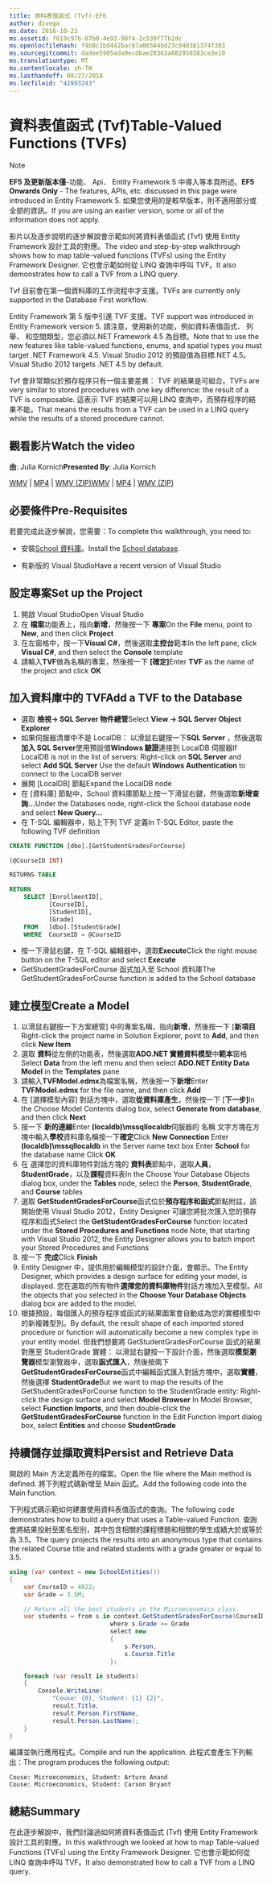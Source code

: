 ```yaml
---
title: 資料表值函式 (Tvf)-EF6
author: divega
ms.date: 2016-10-23
ms.assetid: f019c97b-87b0-4e93-98f4-2c539f77b2dc
ms.openlocfilehash: f4b8c1bd442bac67a06584bd23c040381374f303
ms.sourcegitcommit: dadee5905ada9ecdbae28363a682950383ce3e10
ms.translationtype: MT
ms.contentlocale: zh-TW
ms.lasthandoff: 08/27/2018
ms.locfileid: "42993243"
---
```

# <a name="table-valued-functions-tvfs"></a><span data-ttu-id="c7522-102">資料表值函式 (Tvf)</span><span class="sxs-lookup"><span data-stu-id="c7522-102">Table-Valued Functions (TVFs)</span></span>
> [!NOTE]
> <span data-ttu-id="c7522-103">**EF5 及更新版本僅**-功能、 Api、 Entity Framework 5 中導入等本頁所述。</span><span class="sxs-lookup"><span data-stu-id="c7522-103">**EF5 Onwards Only** - The features, APIs, etc. discussed in this page were introduced in Entity Framework 5.</span></span> <span data-ttu-id="c7522-104">如果您使用的是較早版本，則不適用部分或全部的資訊。</span><span class="sxs-lookup"><span data-stu-id="c7522-104">If you are using an earlier version, some or all of the information does not apply.</span></span>

<span data-ttu-id="c7522-105">影片以及逐步說明的逐步解說會示範如何將資料表值函式 (Tvf) 使用 Entity Framework 設計工具的對應。</span><span class="sxs-lookup"><span data-stu-id="c7522-105">The video and step-by-step walkthrough shows how to map table-valued functions (TVFs) using the Entity Framework Designer.</span></span> <span data-ttu-id="c7522-106">它也會示範如何從 LINQ 查詢中呼叫 TVF。</span><span class="sxs-lookup"><span data-stu-id="c7522-106">It also demonstrates how to call a TVF from a LINQ query.</span></span>

<span data-ttu-id="c7522-107">Tvf 目前會在第一個資料庫的工作流程中才支援。</span><span class="sxs-lookup"><span data-stu-id="c7522-107">TVFs are currently only supported in the Database First workflow.</span></span>

<span data-ttu-id="c7522-108">Entity Framework 第 5 版中引進 TVF 支援。</span><span class="sxs-lookup"><span data-stu-id="c7522-108">TVF support was introduced in Entity Framework version 5.</span></span> <span data-ttu-id="c7522-109">請注意，使用新的功能，例如資料表值函式、 列舉、 和空間類型，您必須以.NET Framework 4.5 為目標。</span><span class="sxs-lookup"><span data-stu-id="c7522-109">Note that to use the new features like table-valued functions, enums, and spatial types you must target .NET Framework 4.5.</span></span> <span data-ttu-id="c7522-110">Visual Studio 2012 的預設值為目標.NET 4.5。</span><span class="sxs-lookup"><span data-stu-id="c7522-110">Visual Studio 2012 targets .NET 4.5 by default.</span></span>

<span data-ttu-id="c7522-111">Tvf 會非常類似於預存程序只有一個主要差異： TVF 的結果是可組合。</span><span class="sxs-lookup"><span data-stu-id="c7522-111">TVFs are very similar to stored procedures with one key difference: the result of a TVF is composable.</span></span> <span data-ttu-id="c7522-112">這表示 TVF 的結果可以用 LINQ 查詢中，而預存程序的結果不能。</span><span class="sxs-lookup"><span data-stu-id="c7522-112">That means the results from a TVF can be used in a LINQ query while the results of a stored procedure cannot.</span></span>

## <a name="watch-the-video"></a><span data-ttu-id="c7522-113">觀看影片</span><span class="sxs-lookup"><span data-stu-id="c7522-113">Watch the video</span></span>

<span data-ttu-id="c7522-114">**由**: Julia Kornich</span><span class="sxs-lookup"><span data-stu-id="c7522-114">**Presented By**: Julia Kornich</span></span>

<span data-ttu-id="c7522-115">[WMV](http://download.microsoft.com/download/6/0/A/60A6E474-5EF3-4E1E-B9EA-F51D2DDB446A/HDI-ITPro-MSDN-winvideo-tvf.wmv) | [MP4](http://download.microsoft.com/download/6/0/A/60A6E474-5EF3-4E1E-B9EA-F51D2DDB446A/HDI-ITPro-MSDN-mp4video-tvf.m4v) | [WMV (ZIP)](http://download.microsoft.com/download/6/0/A/60A6E474-5EF3-4E1E-B9EA-F51D2DDB446A/HDI-ITPro-MSDN-winvideo-tvf.zip)</span><span class="sxs-lookup"><span data-stu-id="c7522-115">[WMV](http://download.microsoft.com/download/6/0/A/60A6E474-5EF3-4E1E-B9EA-F51D2DDB446A/HDI-ITPro-MSDN-winvideo-tvf.wmv) | [MP4](http://download.microsoft.com/download/6/0/A/60A6E474-5EF3-4E1E-B9EA-F51D2DDB446A/HDI-ITPro-MSDN-mp4video-tvf.m4v) | [WMV (ZIP)](http://download.microsoft.com/download/6/0/A/60A6E474-5EF3-4E1E-B9EA-F51D2DDB446A/HDI-ITPro-MSDN-winvideo-tvf.zip)</span></span>

## <a name="pre-requisites"></a><span data-ttu-id="c7522-116">必要條件</span><span class="sxs-lookup"><span data-stu-id="c7522-116">Pre-Requisites</span></span>

<span data-ttu-id="c7522-117">若要完成此逐步解說，您需要：</span><span class="sxs-lookup"><span data-stu-id="c7522-117">To complete this walkthrough, you need to:</span></span>

- <span data-ttu-id="c7522-118">安裝[School 資料庫](~/ef6/resources/school-database.md)。</span><span class="sxs-lookup"><span data-stu-id="c7522-118">Install the [School database](~/ef6/resources/school-database.md).</span></span>

- <span data-ttu-id="c7522-119">有新版的 Visual Studio</span><span class="sxs-lookup"><span data-stu-id="c7522-119">Have a recent version of Visual Studio</span></span>

## <a name="set-up-the-project"></a><span data-ttu-id="c7522-120">設定專案</span><span class="sxs-lookup"><span data-stu-id="c7522-120">Set up the Project</span></span>

1.  <span data-ttu-id="c7522-121">開啟 Visual Studio</span><span class="sxs-lookup"><span data-stu-id="c7522-121">Open Visual Studio</span></span>
2.  <span data-ttu-id="c7522-122">在 **檔案**功能表上，指向**新增**，然後按一下 **專案**</span><span class="sxs-lookup"><span data-stu-id="c7522-122">On the **File** menu, point to **New**, and then click **Project**</span></span>
3.  <span data-ttu-id="c7522-123">在左窗格中，按一下**Visual C\#**，然後選取**主控台**範本</span><span class="sxs-lookup"><span data-stu-id="c7522-123">In the left pane, click **Visual C\#**, and then select the **Console** template</span></span>
4.  <span data-ttu-id="c7522-124">請輸入**TVF**做為名稱的專案，然後按一下 **[確定]**</span><span class="sxs-lookup"><span data-stu-id="c7522-124">Enter **TVF** as the name of the project and click **OK**</span></span>

## <a name="add-a-tvf-to-the-database"></a><span data-ttu-id="c7522-125">加入資料庫中的 TVF</span><span class="sxs-lookup"><span data-stu-id="c7522-125">Add a TVF to the Database</span></span>

-   <span data-ttu-id="c7522-126">選取 **檢視-&gt; SQL Server 物件總管**</span><span class="sxs-lookup"><span data-stu-id="c7522-126">Select **View -&gt; SQL Server Object Explorer**</span></span>
-   <span data-ttu-id="c7522-127">如果伺服器清單中不是 LocalDB： 以滑鼠右鍵按一下**SQL Server** ，然後選取**加入 SQL Server**使用預設值**Windows 驗證**連接到 LocalDB 伺服器</span><span class="sxs-lookup"><span data-stu-id="c7522-127">If LocalDB is not in the list of servers: Right-click on **SQL Server** and select **Add SQL Server** Use the default **Windows Authentication** to connect to the LocalDB server</span></span>
-   <span data-ttu-id="c7522-128">展開 [LocalDB] 節點</span><span class="sxs-lookup"><span data-stu-id="c7522-128">Expand the LocalDB node</span></span>
-   <span data-ttu-id="c7522-129">在 [資料庫] 節點中，School 資料庫節點上按一下滑鼠右鍵，然後選取**新增查詢...**</span><span class="sxs-lookup"><span data-stu-id="c7522-129">Under the Databases node, right-click the School database node and select **New Query…**</span></span>
-   <span data-ttu-id="c7522-130">在 T-SQL 編輯器中，貼上下列 TVF 定義</span><span class="sxs-lookup"><span data-stu-id="c7522-130">In T-SQL Editor, paste the following TVF definition</span></span>

``` SQL
CREATE FUNCTION [dbo].[GetStudentGradesForCourse]

(@CourseID INT)

RETURNS TABLE

RETURN
    SELECT [EnrollmentID],
           [CourseID],
           [StudentID],
           [Grade]
    FROM   [dbo].[StudentGrade]
    WHERE  CourseID = @CourseID
```

-   <span data-ttu-id="c7522-131">按一下滑鼠右鍵，在 T-SQL 編輯器中，選取**Execute**</span><span class="sxs-lookup"><span data-stu-id="c7522-131">Click the right mouse button on the T-SQL editor and select **Execute**</span></span>
-   <span data-ttu-id="c7522-132">GetStudentGradesForCourse 函式加入至 School 資料庫</span><span class="sxs-lookup"><span data-stu-id="c7522-132">The GetStudentGradesForCourse function is added to the School database</span></span>

 

## <a name="create-a-model"></a><span data-ttu-id="c7522-133">建立模型</span><span class="sxs-lookup"><span data-stu-id="c7522-133">Create a Model</span></span>

1.  <span data-ttu-id="c7522-134">以滑鼠右鍵按一下方案總管] 中的專案名稱，指向**新增**，然後按一下 [**新項目**</span><span class="sxs-lookup"><span data-stu-id="c7522-134">Right-click the project name in Solution Explorer, point to **Add**, and then click **New Item**</span></span>
2.  <span data-ttu-id="c7522-135">選取 **資料**從左側的功能表，然後選取**ADO.NET 實體資料模型**中**範本**窗格</span><span class="sxs-lookup"><span data-stu-id="c7522-135">Select **Data** from the left menu and then select **ADO.NET Entity Data Model** in the **Templates** pane</span></span>
3.  <span data-ttu-id="c7522-136">請輸入**TVFModel.edmx**為檔案名稱，然後按一下**新增**</span><span class="sxs-lookup"><span data-stu-id="c7522-136">Enter **TVFModel.edmx** for the file name, and then click **Add**</span></span>
4.  <span data-ttu-id="c7522-137">在 [選擇模型內容] 對話方塊中，選取**從資料庫產生**，然後按一下 [**下一步]**</span><span class="sxs-lookup"><span data-stu-id="c7522-137">In the Choose Model Contents dialog box, select **Generate from database**, and then click **Next**</span></span>
5.  <span data-ttu-id="c7522-138">按一下 **新的連線**Enter **(localdb)\\mssqllocaldb**伺服器的 名稱 文字方塊在方塊中輸入**學校**資料庫名稱按一下**確定**</span><span class="sxs-lookup"><span data-stu-id="c7522-138">Click **New Connection** Enter **(localdb)\\mssqllocaldb** in the Server name text box Enter **School** for the database name Click **OK**</span></span>
6.  <span data-ttu-id="c7522-139">在 選擇您的資料庫物件對話方塊的 **資料表**節點中，選取**人員**， **StudentGrade**，以及**課程**資料表</span><span class="sxs-lookup"><span data-stu-id="c7522-139">In the Choose Your Database Objects dialog box, under the **Tables** node, select the **Person**, **StudentGrade**, and **Course** tables</span></span>
7.  <span data-ttu-id="c7522-140">選取  **GetStudentGradesForCourse**函式位於**預存程序和函式**節點附註，該開始使用 Visual Studio 2012，Entity Designer 可讓您將批次匯入您的預存程序和函式</span><span class="sxs-lookup"><span data-stu-id="c7522-140">Select the **GetStudentGradesForCourse** function located under the **Stored Procedures and Functions** node Note, that starting with Visual Studio 2012, the Entity Designer allows you to batch import your Stored Procedures and Functions</span></span>
8.  <span data-ttu-id="c7522-141">按一下 **完成**</span><span class="sxs-lookup"><span data-stu-id="c7522-141">Click **Finish**</span></span>
9.  <span data-ttu-id="c7522-142">Entity Designer 中，提供用於編輯模型的設計介面，會顯示。</span><span class="sxs-lookup"><span data-stu-id="c7522-142">The Entity Designer, which provides a design surface for editing your model, is displayed.</span></span> <span data-ttu-id="c7522-143">您在選取的所有物件**選擇您的資料庫物件**對話方塊加入至模型。</span><span class="sxs-lookup"><span data-stu-id="c7522-143">All the objects that you selected in the **Choose Your Database Objects** dialog box are added to the model.</span></span>
10. <span data-ttu-id="c7522-144">根據預設，每個匯入的預存程序或函式的結果圖案會自動成為您的實體模型中的新複雜型別。</span><span class="sxs-lookup"><span data-stu-id="c7522-144">By default, the result shape of each imported stored procedure or function will automatically become a new complex type in your entity model.</span></span> <span data-ttu-id="c7522-145">但我們想要將 GetStudentGradesForCourse 函式的結果對應至 StudentGrade 實體： 以滑鼠右鍵按一下設計介面，然後選取**模型瀏覽器**模型瀏覽器中，選取**函式匯入**，然後按兩下**GetStudentGradesForCourse**函式中編輯函式匯入對話方塊中，選取**實體**，然後選擇  **StudentGrade**</span><span class="sxs-lookup"><span data-stu-id="c7522-145">But we want to map the results of the GetStudentGradesForCourse function to the StudentGrade entity: Right-click the design surface and select **Model Browser** In Model Browser, select **Function Imports**, and then double-click the **GetStudentGradesForCourse** function In the Edit Function Import dialog box, select **Entities** and choose **StudentGrade**</span></span>

## <a name="persist-and-retrieve-data"></a><span data-ttu-id="c7522-146">持續儲存並擷取資料</span><span class="sxs-lookup"><span data-stu-id="c7522-146">Persist and Retrieve Data</span></span>

<span data-ttu-id="c7522-147">開啟的 Main 方法定義所在的檔案。</span><span class="sxs-lookup"><span data-stu-id="c7522-147">Open the file where the Main method is defined.</span></span> <span data-ttu-id="c7522-148">將下列程式碼新增至 Main 函式。</span><span class="sxs-lookup"><span data-stu-id="c7522-148">Add the following code into the Main function.</span></span>

<span data-ttu-id="c7522-149">下列程式碼示範如何建置使用資料表值函式的查詢。</span><span class="sxs-lookup"><span data-stu-id="c7522-149">The following code demonstrates how to build a query that uses a Table-valued Function.</span></span> <span data-ttu-id="c7522-150">查詢會將結果投射至匿名型別，其中包含相關的課程標題和相關的學生成績大於或等於為 3.5。</span><span class="sxs-lookup"><span data-stu-id="c7522-150">The query projects the results into an anonymous type that contains the related Course title and related students with a grade greater or equal to 3.5.</span></span>

``` csharp
using (var context = new SchoolEntities())
{
    var CourseID = 4022;
    var Grade = 3.5M;

    // Return all the best students in the Microeconomics class.
    var students = from s in context.GetStudentGradesForCourse(CourseID)
                            where s.Grade >= Grade
                            select new
                            {
                                s.Person,
                                s.Course.Title
                            };

    foreach (var result in students)
    {
        Console.WriteLine(
            "Couse: {0}, Student: {1} {2}",
            result.Title,  
            result.Person.FirstName,  
            result.Person.LastName);
    }
}
```

<span data-ttu-id="c7522-151">編譯並執行應用程式。</span><span class="sxs-lookup"><span data-stu-id="c7522-151">Compile and run the application.</span></span> <span data-ttu-id="c7522-152">此程式會產生下列輸出：</span><span class="sxs-lookup"><span data-stu-id="c7522-152">The program produces the following output:</span></span>

```
Couse: Microeconomics, Student: Arturo Anand
Couse: Microeconomics, Student: Carson Bryant
```

## <a name="summary"></a><span data-ttu-id="c7522-153">總結</span><span class="sxs-lookup"><span data-stu-id="c7522-153">Summary</span></span>

<span data-ttu-id="c7522-154">在此逐步解說中，我們討論過如何將資料表值函式 (Tvf) 使用 Entity Framework 設計工具的對應。</span><span class="sxs-lookup"><span data-stu-id="c7522-154">In this walkthrough we looked at how to map Table-valued Functions (TVFs) using the Entity Framework Designer.</span></span> <span data-ttu-id="c7522-155">它也會示範如何從 LINQ 查詢中呼叫 TVF。</span><span class="sxs-lookup"><span data-stu-id="c7522-155">It also demonstrated how to call a TVF from a LINQ query.</span></span>
